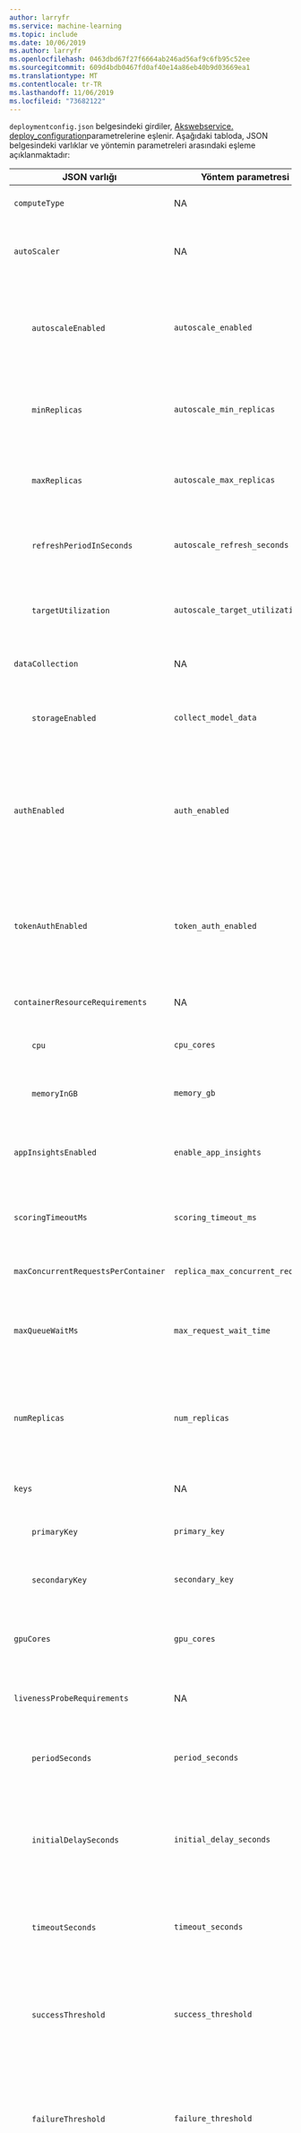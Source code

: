 ```yaml
---
author: larryfr
ms.service: machine-learning
ms.topic: include
ms.date: 10/06/2019
ms.author: larryfr
ms.openlocfilehash: 0463dbd67f27f6664ab246ad56af9c6fb95c52ee
ms.sourcegitcommit: 609d4bdb0467fd0af40e14a86eb40b9d03669ea1
ms.translationtype: MT
ms.contentlocale: tr-TR
ms.lasthandoff: 11/06/2019
ms.locfileid: "73682122"
---
```

`deploymentconfig.json` belgesindeki girdiler, [Akswebservice. deploy_configuration](https://docs.microsoft.com/python/api/azureml-core/azureml.core.webservice.aks.aksservicedeploymentconfiguration?view=azure-ml-py)parametrelerine eşlenir. Aşağıdaki tabloda, JSON belgesindeki varlıklar ve yöntemin parametreleri arasındaki eşleme açıklanmaktadır:

| JSON varlığı | Yöntem parametresi | Açıklama |
| ----- | ----- | ----- |
| `computeType` | NA | Bilgi işlem hedefi. AKS için değerin `aks`olması gerekir. |
| `autoScaler` | NA | Otomatik ölçeklendirme için yapılandırma öğelerini içerir. Bkz. otomatik Scaler tablosu. |
| &emsp;&emsp;`autoscaleEnabled` | `autoscale_enabled` | Web hizmeti için otomatik ölçeklendirmenin etkinleştirilip etkinleştirilmeyeceğini belirtir. `numReplicas` = `0``True`; Aksi takdirde, `False`. |
| &emsp;&emsp;`minReplicas` | `autoscale_min_replicas` | Bu Web hizmetini otomatik ölçeklendirirken kullanılacak kapsayıcı sayısı alt sınırı. Varsayılan, `1`. |
| &emsp;&emsp;`maxReplicas` | `autoscale_max_replicas` | Bu Web hizmetini otomatik ölçeklendirirken kullanılacak kapsayıcı sayısı üst sınırı. Varsayılan, `10`. |
| &emsp;&emsp;`refreshPeriodInSeconds` | `autoscale_refresh_seconds` | Otomatik Scaler, bu Web hizmetini ölçeklendirmeye ne sıklıkta çalışır. Varsayılan, `1`. |
| &emsp;&emsp;`targetUtilization` | `autoscale_target_utilization` | Otomatik Scaler 'nın bu Web hizmeti için bakımını denemesi gereken hedef kullanım (100 ' dan fazla). Varsayılan, `70`. |
| `dataCollection` | NA | Veri toplama için yapılandırma öğelerini içerir. |
| &emsp;&emsp;`storageEnabled` | `collect_model_data` | Web hizmeti için model veri toplamayı etkinleştirip etkinleştirmeyeceğinizi belirtir. Varsayılan, `False`. |
| `authEnabled` | `auth_enabled` | Web hizmeti için anahtar kimlik doğrulamasının etkinleştirilip etkinleştirilmeyeceğini belirtir. Hem `tokenAuthEnabled` hem de `authEnabled` `True`olamaz. Varsayılan, `True`. |
| `tokenAuthEnabled` | `token_auth_enabled` | Web hizmeti için belirteç kimlik doğrulamasının etkinleştirilip etkinleştirilmeyeceğini belirtir. Hem `tokenAuthEnabled` hem de `authEnabled` `True`olamaz. Varsayılan, `False`. |
| `containerResourceRequirements` | NA | CPU ve bellek varlıklarının kapsayıcısı. |
| &emsp;&emsp;`cpu` | `cpu_cores` | Bu Web hizmeti için ayrılacak CPU çekirdeklerinin sayısı. Varsayılanlar, `0.1` |
| &emsp;&emsp;`memoryInGB` | `memory_gb` | Bu Web hizmeti için ayrılacak bellek miktarı (GB cinsinden). Varsayılan, `0.5` |
| `appInsightsEnabled` | `enable_app_insights` | Web hizmeti için Application Insights günlüğü etkinleştirilip etkinleştirilmeyeceğini belirtir. Varsayılan, `False`. |
| `scoringTimeoutMs` | `scoring_timeout_ms` | Web hizmetine yönelik Puanlama çağrılarına zorlamak için zaman aşımı. Varsayılan, `60000`. |
| `maxConcurrentRequestsPerContainer` | `replica_max_concurrent_requests` | Bu Web hizmeti için düğüm başına en fazla eşzamanlı istek. Varsayılan, `1`. |
| `maxQueueWaitMs` | `max_request_wait_time` | Bir 503 hatası döndürülmeden önce bir isteğin en uzun süre (milisaniye cinsinden) kalacağız. Varsayılan, `500`. |
| `numReplicas` | `num_replicas` | Bu Web hizmeti için ayrılacak kapsayıcı sayısı. Varsayılan değer yoktur. Bu parametre ayarlanmamışsa otomatik olarak varsayılan olarak etkindir. |
| `keys` | NA | Anahtarlar için yapılandırma öğelerini içerir. |
| &emsp;&emsp;`primaryKey` | `primary_key` | Bu Web hizmeti için kullanılacak birincil bir kimlik doğrulama anahtarı |
| &emsp;&emsp;`secondaryKey` | `secondary_key` | Bu Web hizmeti için kullanılacak ikincil bir kimlik doğrulama anahtarı |
| `gpuCores` | `gpu_cores` | Bu Web hizmeti için ayrılacak GPU çekirdeklerinin sayısı. Varsayılan değer 1 ' dir. Yalnızca tam sayı değerlerini destekler. |
| `livenessProbeRequirements` | NA | Lizleştirme araştırma gereksinimleri için yapılandırma öğelerini içerir. |
| &emsp;&emsp;`periodSeconds` | `period_seconds` | Lizleştirme araştırması gerçekleştirmek için ne sıklıkla (saniye cinsinden). Varsayılan değer 10 saniyedir. En küçük değer 1 ' dir. |
| &emsp;&emsp;`initialDelaySeconds` | `initial_delay_seconds` | Ebilzleştirme araştırmadan önce kapsayıcının başladıktan sonra geçmesi gereken saniye sayısı. Varsayılan değer 310 ' dir |
| &emsp;&emsp;`timeoutSeconds` | `timeout_seconds` | Lizleştirme araştırması zaman aşımına uğramadan geçen saniye sayısı. Varsayılan değer 2 saniyedir. En düşük değer 1 ' dir |
| &emsp;&emsp;`successThreshold` | `success_threshold` | Hatalı olduktan sonra başarılı olarak değerlendirilme araştırması için en düşük ardışık başarı. Varsayılan değer 1 ' dir. En küçük değer 1 ' dir. |
| &emsp;&emsp;`failureThreshold` | `failure_threshold` | Bir pod başlatıldığında ve elek araştırması başarısız olduğunda Kubernetes, başlamadan önce failureThreshold sürelerini dener. Varsayılan olarak 3 ' e döner. En küçük değer 1 ' dir. |
| `namespace` | `namespace` | Web hizmeti 'nin dağıtıldığı Kubernetes ad alanı. 63 ' e kadar küçük alfasayısal (' A'-'z ', ' 0 '-' 9 ') ve tire ('-') karakterleri. İlk ve son karakterler kısa çizgi olamaz. |

Aşağıdaki JSON, CLı ile kullanılacak örnek bir dağıtım yapılandırması örneğidir:

```json
{
    "computeType": "aks",
    "autoScaler":
    {
        "autoscaleEnabled": true,
        "minReplicas": 1,
        "maxReplicas": 3,
        "refreshPeriodInSeconds": 1,
        "targetUtilization": 70
    },
    "dataCollection":
    {
        "storageEnabled": true
    },
    "authEnabled": true,
    "containerResourceRequirements":
    {
        "cpu": 0.5,
        "memoryInGB": 1.0
    }
}
```
